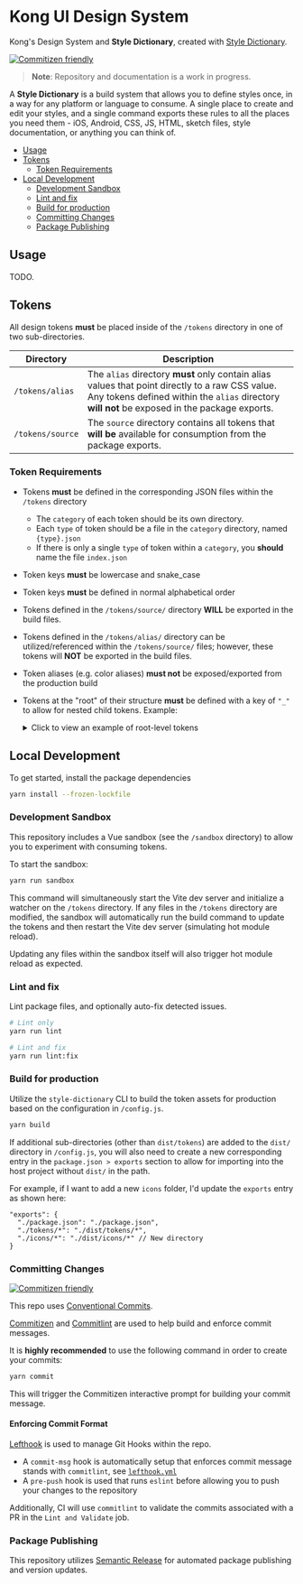 # Kong UI Design System

Kong's Design System and **Style Dictionary**, created with [Style Dictionary](https://github.com/amzn/style-dictionary).

[![Commitizen friendly](https://img.shields.io/badge/commitizen-friendly-brightgreen.svg)](http://commitizen.github.io/cz-cli/)

> **Note**: Repository and documentation is a work in progress.

A **Style Dictionary** is a build system that allows you to define styles once, in a way for any platform or language to consume. A single place to create and edit your styles, and a single command exports these rules to all the places you need them - iOS, Android, CSS, JS, HTML, sketch files, style documentation, or anything you can think of.

- [Usage](#usage)
- [Tokens](#tokens)
  - [Token Requirements](#token-requirements)
- [Local Development](#local-development)
  - [Development Sandbox](#development-sandbox)
  - [Lint and fix](#lint-and-fix)
  - [Build for production](#build-for-production)
  - [Committing Changes](#committing-changes)
  - [Package Publishing](#package-publishing)

## Usage

TODO.

## Tokens

All design tokens **must** be placed inside of the `/tokens` directory in one of two sub-directories.

Directory | Description
---------|----------
`/tokens/alias` | The `alias` directory **must** only contain alias values that point directly to a raw CSS value. Any tokens defined within the `alias` directory **will not** be exposed in the package exports.
`/tokens/source` | The `source` directory contains all tokens that **will be** available for consumption from the package exports.

### Token Requirements

- Tokens **must** be defined in the corresponding JSON files within the `/tokens` directory
  - The `category` of each token should be its own directory.
  - Each `type` of token should be a file in the `category` directory, named `{type}.json`
  - If there is only a single `type` of token within a `category`, you **should** name the file `index.json`
- Token keys **must** be lowercase and snake_case
- Token keys **must** be defined in normal alphabetical order
- Tokens defined in the `/tokens/source/` directory **WILL** be exported in the build files.
- Tokens defined in the `/tokens/alias/` directory can be utilized/referenced within the `/tokens/source/` files; however, these tokens will **NOT** be exported in the build files.
- Token aliases (e.g. color aliases) **must not** be exposed/exported from the production build
- Tokens at the "root" of their structure **must** be defined with a key of `"_"` to allow for nested child tokens. Example:

    <details>

    <summary>Click to view an example of root-level tokens</summary>

    ```json
    {
      "color": {
        "text": {
          "_": {
            "comment": "blue-100",
            "value": "{color.alias.blue.100}"
          },
          "neutral": {
            "_": {
              "comment": "gray-100",
              "value": "{color.alias.gray.60}"
            },
            "strong": {
              "comment": "gray-70",
              "value": "{color.alias.gray.70}"
            }
          }
        }
      }
    }
    ```

    ```css
    /* Output */
    --kui-color-text: #000933;
    --kui-color-text-neutral: #6c7489;
    --kui-color-text-neutral-strong: #52596e;
    ```

    </details>

## Local Development

To get started, install the package dependencies

```sh
yarn install --frozen-lockfile
```

### Development Sandbox

This repository includes a Vue sandbox (see the `/sandbox` directory) to allow you to experiment with consuming tokens.

To start the sandbox:

```sh
yarn run sandbox
```

This command will simultaneously start the Vite dev server and initialize a watcher on the `/tokens` directory. If any files in the `/tokens` directory are modified, the sandbox will automatically run the build command to update the tokens and then restart the Vite dev server (simulating hot module reload).

Updating any files within the sandbox itself will also trigger hot module reload as expected.

### Lint and fix

Lint package files, and optionally auto-fix detected issues.

```sh
# Lint only
yarn run lint

# Lint and fix
yarn run lint:fix
```

### Build for production

Utilize the `style-dictionary` CLI to build the token assets for production based on the configuration in `/config.js`.

```sh
yarn build
```

If additional sub-directories (other than `dist/tokens`) are added to the `dist/` directory in `/config.js`, you will also need to create a new corresponding entry in the `package.json > exports` section to allow for importing into the host project without `dist/` in the path.

For example, if I want to add a new `icons` folder, I'd update the `exports` entry as shown here:

```jsonc
"exports": {
  "./package.json": "./package.json",
  "./tokens/*": "./dist/tokens/*",
  "./icons/*": "./dist/icons/*" // New directory
}
```

### Committing Changes

[![Commitizen friendly](https://img.shields.io/badge/commitizen-friendly-brightgreen.svg)](http://commitizen.github.io/cz-cli/)

This repo uses [Conventional Commits](https://www.conventionalcommits.org/en/v1.0.0/).

[Commitizen](https://github.com/commitizen/cz-cli) and [Commitlint](https://github.com/conventional-changelog/commitlint) are used to help build and enforce commit messages.

It is **highly recommended** to use the following command in order to create your commits:

```sh
yarn commit
```

This will trigger the Commitizen interactive prompt for building your commit message.

#### Enforcing Commit Format

[Lefthook](https://github.com/evilmartians/lefthook) is used to manage Git Hooks within the repo.

- A `commit-msg` hook is automatically setup that enforces commit message stands with `commitlint`, see [`lefthook.yml`](./lefthook.yaml)
- A `pre-push` hook is used that runs `eslint` before allowing you to push your changes to the repository

Additionally, CI will use `commitlint` to validate the commits associated with a PR in the `Lint and Validate` job.

### Package Publishing

This repository utilizes [Semantic Release](https://github.com/semantic-release/semantic-release) for automated package publishing and version updates.
